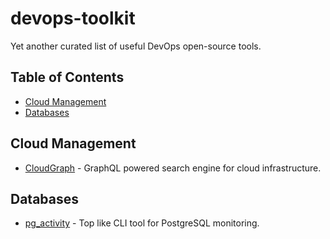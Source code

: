 # devops-toolkit
Yet another curated list of useful DevOps open-source tools.

## Table of Contents
* [Cloud Management](#cloud-management)
* [Databases](#databases)

## Cloud Management

* [CloudGraph](https://github.com/cloudgraphdev/cli) - GraphQL powered search engine for cloud infrastructure.

## Databases

* [pg_activity](https://github.com/dalibo/pg_activity) - Top like CLI tool for PostgreSQL monitoring.

